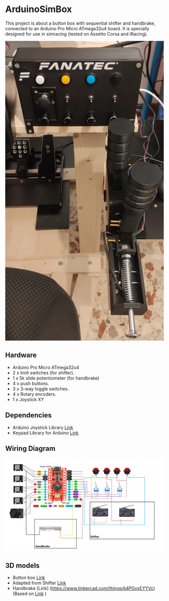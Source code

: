 # ArduinoSimBox

This project is about a button box with sequential shifter and handbrake, connected to an Arduino Pro Micro ATmega32u4 board.
It is specially designed for use in simracing (tested on Assetto Corsa and iRacing).

![](https://github.com/MrPointcut95/ArduinoSimBox/blob/master/Images/1.png)

## Hardware

- Arduino Pro Micro ATmega32u4
- 2 x limit switches (for shifter).
- 1 x 5k slide potentiometer (for handbrake)
- 4 x push buttons.
- 3 x 3-way toggle switches.
- 4 x Rotary encoders.
- 1 x Joystick XY

## Dependencies

- Arduino Joystick Library [Link](https://github.com/MHeironimus/ArduinoJoystickLibrary)
- Keypad Library for Arduino [Link](https://playground.arduino.cc/Code/Keypad/)

## Wiring Diagram

![](https://github.com/MrPointcut95/ArduinoSimBox/blob/master/Diagrams/Wiring.png)


## 3D models 
- Button box [Link](https://www.thingiverse.com/thing:4584873)
- Adapted from Shifter [Link](https://www.thingiverse.com/thing:2924658)
- Handbrake [Link] (https://www.tinkercad.com/things/k4PGvxEYYVc) (Based on [Link](https://www.tinkercad.com/things/e0aZ4ehOGfT-handbrake-for-gaming) )




